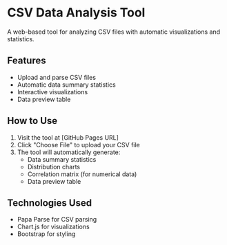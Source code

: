 # CSV Data Analysis Tool

A web-based tool for analyzing CSV files with automatic visualizations and statistics.

## Features
- Upload and parse CSV files
- Automatic data summary statistics
- Interactive visualizations
- Data preview table

## How to Use
1. Visit the tool at [GitHub Pages URL]
2. Click "Choose File" to upload your CSV file
3. The tool will automatically generate:
   - Data summary statistics
   - Distribution charts
   - Correlation matrix (for numerical data)
   - Data preview table

## Technologies Used
- Papa Parse for CSV parsing
- Chart.js for visualizations
- Bootstrap for styling
